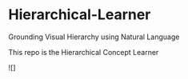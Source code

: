 # Hierarchical-Learner
 Grounding Visual Hierarchy using Natural Language

This repo is the Hierarchical Concept Learner

![]